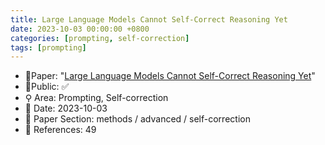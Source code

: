 ```yaml
---
title: Large Language Models Cannot Self-Correct Reasoning Yet
date: 2023-10-03 00:00:00 +0800
categories: [prompting, self-correction]
tags: [prompting]
---
```


- 📙Paper: "[Large Language Models Cannot Self-Correct Reasoning Yet](https://www.semanticscholar.org/paper/Large-Language-Models-Cannot-Self-Correct-Reasoning-Huang-Chen/6d4bacb69923e1e94fb4de468b939ce6db32fb51)"
- 🔑Public: ✅
- ⚲ Area: Prompting, Self-correction
- 📅 Date: 2023-10-03
- 🔎 Paper Section: methods / advanced / self-correction
- 📝 References: 49
